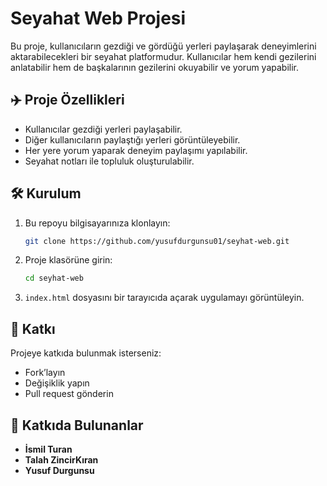 # Seyahat Web Projesi

Bu proje, kullanıcıların gezdiği ve gördüğü yerleri
paylaşarak deneyimlerini aktarabilecekleri
bir seyahat platformudur. Kullanıcılar hem kendi
gezilerini anlatabilir hem de başkalarının gezilerini okuyabilir ve yorum yapabilir.

## ✈️ Proje Özellikleri

- Kullanıcılar gezdiği yerleri paylaşabilir.
- Diğer kullanıcıların paylaştığı yerleri görüntüleyebilir.
- Her yere yorum yaparak deneyim paylaşımı yapılabilir.
- Seyahat notları ile topluluk oluşturulabilir.

## 🛠️ Kurulum

1. Bu repoyu bilgisayarınıza klonlayın:
   ```bash
   git clone https://github.com/yusufdurgunsu01/seyhat-web.git
   ```

2. Proje klasörüne girin:
   ```bash
   cd seyhat-web
   ```

3. `index.html` dosyasını bir tarayıcıda açarak uygulamayı görüntüleyin.

## 👥 Katkı

Projeye katkıda bulunmak isterseniz:
- Fork’layın
- Değişiklik yapın
- Pull request gönderin

## 👥 Katkıda Bulunanlar

- **İsmil Turan**  
- **Talah ZincirKıran**  
- **Yusuf Durgunsu**


